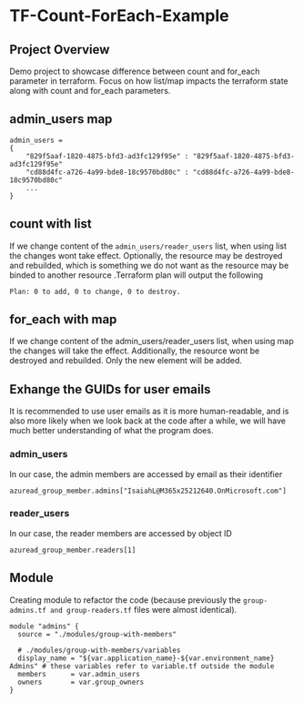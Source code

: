 # TF-Count-ForEach-Example

## Project Overview

Demo project to showcase difference between count and for_each parameter in terraform. Focus on how list/map impacts the terraform state along with count and for_each parameters.

## admin_users map

```text
admin_users =
{
    "829f5aaf-1820-4875-bfd3-ad3fc129f95e" : "829f5aaf-1820-4875-bfd3-ad3fc129f95e"
    "cd88d4fc-a726-4a99-bde8-18c9570bd80c" : "cd88d4fc-a726-4a99-bde8-18c9570bd80c"
    ...
}
```

## count with list

If we change content of the `admin_users/reader_users` list, when using list the changes wont take effect. Optionally, the resource may be destroyed and rebuilded, which is something we do not want as the resource may be binded to another resource .Terraform plan will output the following

```text
Plan: 0 to add, 0 to change, 0 to destroy.
```

## for_each with map

If we change content of the admin_users/reader_users list, when using map the changes will take the effect. Additionally, the resource wont be destroyed and rebuilded. Only the new element will be added.

## Exhange the GUIDs for user emails

It is recommended to use user emails as it is more human-readable, and is also more likely when we look back at the code after a while, we will have much better understanding of what the program does.

### admin_users

In our case, the admin members are accessed by email as their identifier

```text
azuread_group_member.admins["IsaiahL@M365x25212640.OnMicrosoft.com"]
```

### reader_users

In our case, the reader members are accessed by object ID

```text
azuread_group_member.readers[1]
```

## Module

Creating module to refactor the code (because previously the `group-admins.tf and group-readers.tf` files were almost identical).

```text
module "admins" {
  source = "./modules/group-with-members"

  # ./modules/group-with-members/variables
  display_name = "${var.application_name}-${var.environment_name} Admins" # these variables refer to variable.tf outside the module
  members      = var.admin_users
  owners       = var.group_owners
}
```
